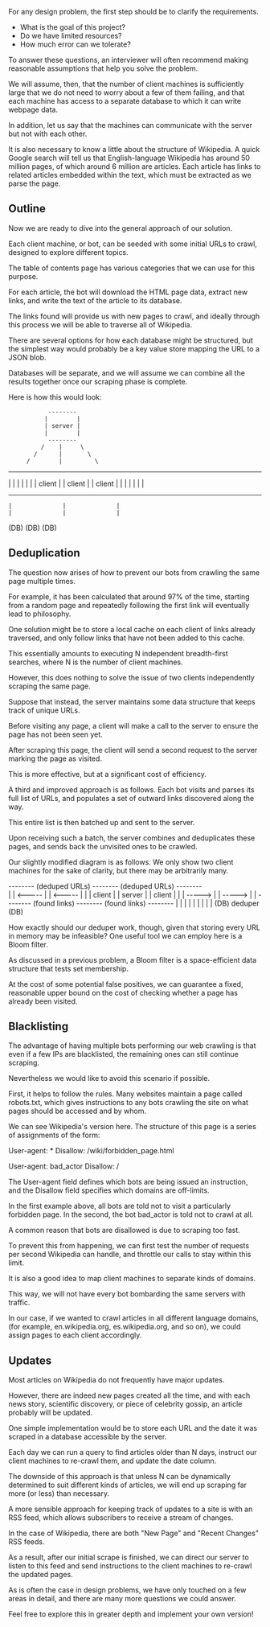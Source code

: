 For any design problem, the first step should be to clarify the requirements.

- What is the goal of this project? 
- Do we have limited resources? 
- How much error can we tolerate?

To answer these questions, an interviewer will often recommend making reasonable assumptions that help you solve the problem.

We will assume, then, that the number of client machines is sufficiently large that we do not need to worry about a few of them failing, and that each machine has access to a separate database to which it can write webpage data.

In addition, let us say that the machines can communicate with the server but not with each other.

It is also necessary to know a little about the structure of Wikipedia.
A quick Google search will tell us that English-language Wikipedia has around 50 million pages, of which around 6 million are articles.
Each article has links to related articles embedded within the text, which must be extracted as we parse the page.

## Outline

Now we are ready to dive into the general approach of our solution.

Each client machine, or bot, can be seeded with some initial URLs to crawl, designed to explore different topics.

The table of contents page has various categories that we can use for this purpose.

For each article, the bot will download the HTML page data, extract new links, and write the text of the article to its database.

The links found will provide us with new pages to crawl, and ideally through this process we will be able to traverse all of Wikipedia.

There are several options for how each database might be structured, but the simplest way would probably be a key value store mapping the URL to a JSON blob.

Databases will be separate, and we will assume we can combine all the results together once our scraping phase is complete.

Here is how this would look:

               --------
              |        |
              | server |
              |        |
               --------
             /    |     \
           /      |       \
         /        |         \
 --------      --------       --------
|        |    |        |     |        |
| client |    | client |     | client | 
|        |    |        |     |        |
 --------      --------       --------
    |              |              |
    |              |              |
   (DB)           (DB)           (DB)

## Deduplication

The question now arises of how to prevent our bots from crawling the same page multiple times.

For example, it has been calculated that around 97% of the time, starting from a random page and repeatedly following the first link will eventually lead to philosophy.

One solution might be to store a local cache on each client of links already traversed, and only follow links that have not been added to this cache. 

This essentially amounts to executing N independent breadth-first searches, where N is the number of client machines.

However, this does nothing to solve the issue of two clients independently scraping the same page.

Suppose that instead, the server maintains some data structure that keeps track of unique URLs.

Before visiting any page, a client will make a call to the server to ensure the page has not been seen yet.

After scraping this page, the client will send a second request to the server marking the page as visited.

This is more effective, but at a significant cost of efficiency.

A third and improved approach is as follows. Each bot visits and parses its full list of URLs, and populates a set of outward links discovered along the way.

This entire list is then batched up and sent to the server.

Upon receiving such a batch, the server combines and deduplicates these pages, and sends back the unvisited ones to be crawled.

Our slightly modified diagram is as follows. We only show two client machines for the sake of clarity, but there may be arbitrarily many.

 --------    (deduped URLs)    --------    (deduped URLs)    --------  
|        |       <-----       |        |       <-----       |        |
| client |                    | server |                    | client | 
|        |       ----->       |        |       ----->       |        | 
 --------     (found links)    --------     (found links)    -------- 
    |                             |                              |
    |                             |                              |
    |                             |                              |
   (DB)                         deduper                         (DB)  

How exactly should our deduper work, though, given that storing every URL in memory may be infeasible? One useful tool we can employ here is a Bloom filter.

As discussed in a previous problem, a Bloom filter is a space-efficient data structure that tests set membership.

At the cost of some potential false positives, we can guarantee a fixed, reasonable upper bound on the cost of checking whether a page has already been visited.

## Blacklisting

The advantage of having multiple bots performing our web crawling is that even if a few IPs are blacklisted, the remaining ones can still continue scraping. 

Nevertheless we would like to avoid this scenario if possible.

First, it helps to follow the rules. Many websites maintain a page called robots.txt, which gives instructions to any bots crawling the site on what pages should be accessed and by whom.

We can see Wikipedia's version here. The structure of this page is a series of assignments of the form:

User-agent: *
Disallow: /wiki/forbidden_page.html

User-agent: bad_actor
Disallow: /

The User-agent field defines which bots are being issued an instruction, and the Disallow field specifies which domains are off-limits.

In the first example above, all bots are told not to visit a particularly forbidden page. In the second, the bot bad_actor is told not to crawl at all.

A common reason that bots are disallowed is due to scraping too fast.

To prevent this from happening, we can first test the number of requests per second Wikipedia can handle, and throttle our calls to stay within this limit.

It is also a good idea to map client machines to separate kinds of domains.

This way, we will not have every bot bombarding the same servers with traffic.

In our case, if we wanted to crawl articles in all different language domains, (for example, en.wikipedia.org, es.wikipedia.org, and so on), we could assign pages to each client accordingly.

## Updates

Most articles on Wikipedia do not frequently have major updates.

However, there are indeed new pages created all the time, and with each news story, scientific discovery, or piece of celebrity gossip, an article probably will be updated.

One simple implementation would be to store each URL and the date it was scraped in a database accessible by the server.

Each day we can run a query to find articles older than N days, instruct our client machines to re-crawl them, and update the date column.

The downside of this approach is that unless N can be dynamically determined to suit different kinds of articles, we will end up scraping far more (or less) than necessary.

A more sensible approach for keeping track of updates to a site is with an RSS feed, which allows subscribers to receive a stream of changes.

In the case of Wikipedia, there are both "New Page" and "Recent Changes" RSS feeds.

As a result, after our initial scrape is finished, we can direct our server to listen to this feed and send instructions to the client machines to re-crawl the updated pages.

As is often the case in design problems, we have only touched on a few areas in detail, and there are many more questions we could answer.

Feel free to explore this in greater depth and implement your own version!
